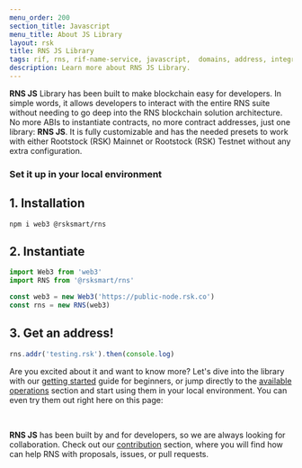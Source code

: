 ```yaml
---
menu_order: 200
section_title: Javascript
menu_title: About JS Library
layout: rsk
title: RNS JS Library
tags: rif, rns, rif-name-service, javascript,  domains, address, integrate, resolver, node, sdk, libraries, infrastructure, protocols, mvp, design, rbtc, defi, decentralized, quick-start, guides, tutorial, networks, dapps, tools, rootstock, rsk, ethereum, smart-contracts, install, get-started, how-to, mainnet, testnet, contracts, wallets, web3, crypto
description: Learn more about RNS JS Library.
---
```


**RNS JS** Library has been built to make blockchain easy for developers. In simple words, it allows developers to interact with the entire RNS suite without needing to go deep into the RNS blockchain solution architecture. No more ABIs to instantiate contracts, no more contract addresses, just one library: **RNS JS**. It is fully customizable and has the needed presets to work with either Rootstock (RSK) Mainnet or Rootstock (RSK) Testnet without any extra configuration.

### Set it up in your local environment

## 1. Installation

```
npm i web3 @rsksmart/rns
```

## 2. Instantiate

```javascript
import Web3 from 'web3'
import RNS from '@rsksmart/rns'

const web3 = new Web3('https://public-node.rsk.co')
const rns = new RNS(web3)
```

## 3. Get an address!

```javascript
rns.addr('testing.rsk').then(console.log)
```

Are you excited about it and want to know more? Let's dive into the library with our [getting started](/rif/rns/libs/javascript/Getting-started) guide for beginners, or jump directly to the [available operations](/rif/rns/libs/javascript/Operations) section and start using them in your local environment. You can even try them out right here on this page:

<script async src="//jsfiddle.net/javiesses/y2up4908/embed/js,html,result/dark/"></script>
<br />

**RNS JS** has been built by and for developers, so we are always looking for collaboration. Check out our [contribution](/rif/rns/libs/javascript/Contribute) section, where you will find how can help RNS with proposals, issues, or pull requests.
